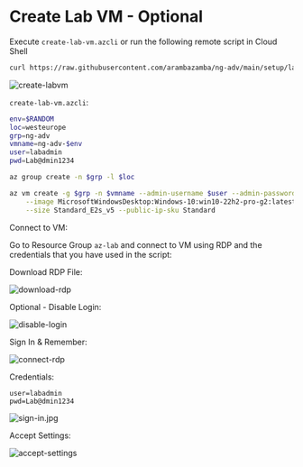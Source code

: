 # Create Lab VM - Optional

Execute `create-lab-vm.azcli` or run the following remote script in Cloud Shell

```bash
curl https://raw.githubusercontent.com/arambazamba/ng-adv/main/setup/lab-vm/create-lab-vm.azcli | bash
```

![create-labvm](_images/create-lab-vm.jpg)

`create-lab-vm.azcli`:

```bash
env=$RANDOM
loc=westeurope
grp=ng-adv
vmname=ng-adv-$env
user=labadmin
pwd=Lab@dmin1234

az group create -n $grp -l $loc

az vm create -g $grp -n $vmname --admin-username $user --admin-password $pwd \
    --image MicrosoftWindowsDesktop:Windows-10:win10-22h2-pro-g2:latest \
    --size Standard_E2s_v5 --public-ip-sku Standard
```

Connect to VM:

Go to Resource Group `az-lab` and connect to VM using RDP and the credentials that you have used in the script:

Download RDP File:

![download-rdp](_images/download-rdp.jpg)

Optional - Disable Login:

![disable-login](_images/disable-login.jpg)

Sign In & Remember:

![connect-rdp](_images/trust-vm.jpg)

Credentials:

```
user=labadmin
pwd=Lab@dmin1234
```

![sign-in.jpg](_images/sign-in.jpg)

Accept Settings:

![accept-settings](_images/accept-settings.jpg)
